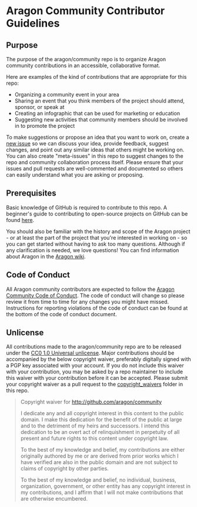 # Aragon Community Contributor Guidelines  

## Purpose  
The purpose of the aragon/community repo is to organize Aragon community contributions in an accessible, collaborative format.  

Here are examples of the kind of contributions that are appropriate for this repo:  

- Organizing a community event in your area  
- Sharing an event that you think members of the project should attend, sponsor, or speak at  
- Creating an infographic that can be used for marketing or education  
- Suggesting new activities that community members should be involved in to promote the project  

To make suggestions or propose an idea that you want to work on, create a [new issue](https://github.com/aragon/community/issues) so we can discuss your idea, provide feedback, suggest changes, and point out any similar ideas that others might be working on. You can also create "meta-issues" in this repo to suggest changes to the repo and community collaboration process itself. Please ensure that your issues and pull requests are well-commented and documented so others can easily understand what you are asking or proposing.

## Prerequisites
Basic knowledge of GitHub is required to contribute to this repo. A beginner's guide to contributing to open-source projects on GitHub can be found [here](https://handbook.enspiral.com/guides/github_for_beginners.html). 

You should also be familiar with the history and scope of the Aragon project - or at least the part of the project that you're interested in working on - so you can get started without having to ask too many questions. Although if any clarification is needed, we love questions! You can find information about Aragon in the [Aragon wiki](https://wiki.aragon.one).

## Code of Conduct  
All Aragon community contributors are expected to follow the [Aragon Community Code of Conduct](https://wiki.aragon.one/documentation/Code_of_Conduct/). The code of conduct will change so please review it from time to time for any changes you might have missed. Instructions for reporting violations of the code of conduct can be found at the bottom of the code of conduct document.

## Unlicense  
All contributions made to the aragon/community repo are to be released under the [CC0 1.0 Universal unlicense](https://github.com/aragon/community/blob/master/CC0_UNLICENSE). Major contributions should be accompanied by the below copyright waiver, preferably digitally signed with a PGP key associated with your account. If you do not include this waiver with your contribution, you may be asked by a repo maintainer to include this waiver with your contribution before it can be accepted. Please submit your copyright waiver as a pull request to the [copyright_waivers](https://github.com/aragon/community/tree/master/copyright_waivers) folder in this repo.

> Copyright waiver for http://github.com/aragon/community  
> 
> I dedicate any and all copyright interest in this content to the
public domain. I make this dedication for the benefit of the public at
large and to the detriment of my heirs and successors. I intend this
dedication to be an overt act of relinquishment in perpetuity of all
present and future rights to this content under copyright law.  
> 
> To the best of my knowledge and belief, my contributions are either
originally authored by me or are derived from prior works which I have
verified are also in the public domain and are not subject to claims
of copyright by other parties.  
> 
> To the best of my knowledge and belief, no individual, business,
organization, government, or other entity has any copyright interest
in my contributions, and I affirm that I will not make contributions
that are otherwise encumbered.
